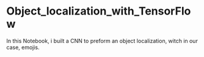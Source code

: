 # Object_localization_with_TensorFlow
In this Notebook, i built a CNN to preform an object localization, witch in our case, emojis. 
